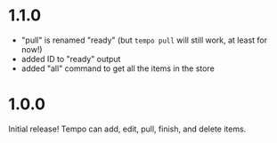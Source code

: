 # 1.1.0

- "pull" is renamed "ready" (but `tempo pull` will still work, at least for now!)
- added ID to "ready" output
- added "all" command to get all the items in the store

# 1.0.0

Initial release!
Tempo can add, edit, pull, finish, and delete items.

